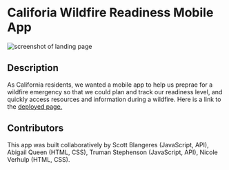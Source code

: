 # Califoria Wildfire Readiness Mobile App
![screenshot of landing page](/assets/images/screenshot.jpeg)

## Description
As California residents, we wanted a mobile app to help us preprae for a wildfire emergency so that we could plan and track our readiness level, and quickly access resources and information during a wildfire. Here is a link to the [deployed page.](https://nverhulp.github.io/wildfire-app/)

## Contributors
This app was built collaboratively by Scott Blangeres (JavaScript, API), Abigail Queen (HTML, CSS), Truman Stephenson (JavaScript, API), Nicole Verhulp (HTML, CSS). 